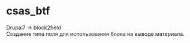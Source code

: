# csas_btf
Drupal7 -> block2field<br/>
Создание типа поля для использования блока на выводе материала.

